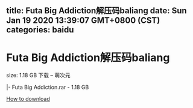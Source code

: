 
title: Futa Big Addiction解压码baliang
date: Sun Jan 19 2020 13:39:07 GMT+0800 (CST)    
categories: baidu
---

# Futa Big Addiction解压码baliang
size: 1.18 GB
 下载 – 萌次元
 
|- Futa Big Addiction.rar - 1.18 GB

[How to download](https://bpcam.bemobtrk.com/go/2ceec3aa-1ca2-46d6-b9ff-aaa5c184517c?jno=4183)